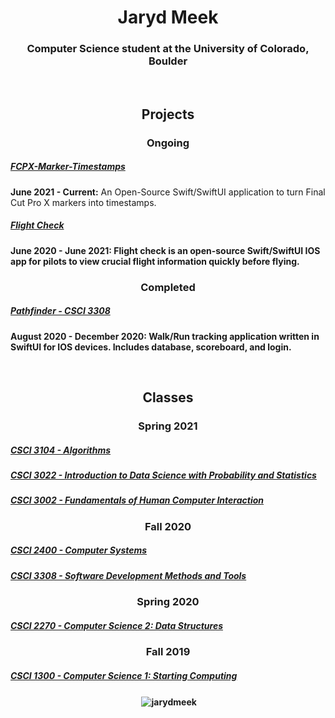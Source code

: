 

<h1 align="center">Jaryd Meek</h1>
<h3 align="center">Computer Science student at the University of Colorado, Boulder</h3>
<br>
 
<h2 align="center">Projects</h2>
<h3 align="center">Ongoing</h3>


<a href="https://github.com/JarydMeek/FPCX-Marker-Timestamps"><h5>FCPX-Marker-Timestamps</h5></a>
<p><b>June 2021 - Current:</b> An Open-Source Swift/SwiftUI application to turn Final Cut Pro X markers into timestamps.</p>

<a href="https://github.com/JarydMeek/Flight-Check"><h5>Flight Check</h5></a>
<p><b>June 2020 - June 2021<b>:</b> Flight check is an open-source Swift/SwiftUI IOS app for pilots to view crucial flight information quickly before flying.</p>


<h3 align="center">Completed</h3>

<a href="https://github.com/JarydMeek/CSCI-3308/tree/master/Group%20Project/All%20Project%20Code%20and%20Components"><h5>Pathfinder - CSCI 3308</h5></a>
<p><b>August 2020 - December 2020:</b> Walk/Run tracking application written in SwiftUI for IOS devices. Includes database, scoreboard, and login.</p><br>


<h2 align="center">Classes</h2>
<h3 align="center">Spring 2021</h3>

<a href="https://github.com/JarydMeek/CSCI-3104"><h5>CSCI 3104 - Algorithms</h5></a>

<a href="https://github.com/JarydMeek/CSCI-3022"><h5>CSCI 3022 - Introduction to Data Science with Probability and Statistics</h5></a>

<a href="https://github.com/JarydMeek/CSCI-3002"><h5>CSCI 3002 - Fundamentals of Human Computer Interaction</h5></a>

<h3 align="center">Fall 2020</h3>

<a href="https://github.com/JarydMeek/CSCI-2400"><h5>CSCI 2400 - Computer Systems</h5></a>

<a href="https://github.com/JarydMeek/CSCI-3308"><h5>CSCI 3308 - Software Development Methods and Tools</h5></a>

<h3 align="center">Spring 2020</h3>

<a href="https://github.com/JarydMeek/CSCI-2270"><h5>CSCI 2270 - Computer Science 2: Data Structures</h5></a>

<h3 align="center">Fall 2019</h3>

<a href="https://github.com/JarydMeek/CSCI-1300"><h5>CSCI 1300 - Computer Science 1: Starting Computing</h5></a>

<p align="center">&nbsp;<img align="center" src="https://github-readme-stats-three-murex.vercel.app/api?username=jarydmeek&count_private=true&show_icons=true&theme=vue&include_all_commits=true" alt="jarydmeek" /></p>

